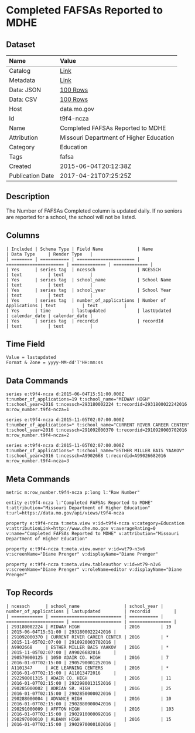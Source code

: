 # Completed FAFSAs Reported to MDHE

## Dataset

| Name | Value |
| :--- | :---- |
| Catalog | [Link](https://catalog.data.gov/dataset/completed-fafsas-reported-to-mdhe) |
| Metadata | [Link](https://data.mo.gov/api/views/t9f4-ncza) |
| Data: JSON | [100 Rows](https://data.mo.gov/api/views/t9f4-ncza/rows.json?max_rows=100) |
| Data: CSV | [100 Rows](https://data.mo.gov/api/views/t9f4-ncza/rows.csv?max_rows=100) |
| Host | data.mo.gov |
| Id | t9f4-ncza |
| Name | Completed FAFSAs Reported to MDHE |
| Attribution | Missouri Department of Higher Education |
| Category | Education |
| Tags | fafsa |
| Created | 2015-06-04T20:12:38Z |
| Publication Date | 2017-04-21T07:25:25Z |

## Description

The Number of FAFSAs Completed column is updated daily. If no seniors are reported for a school, the school will not be listed.

## Columns

```ls
| Included | Schema Type | Field Name             | Name                   | Data Type     | Render Type   |
| ======== | =========== | ====================== | ====================== | ============= | ============= |
| Yes      | series tag  | ncessch                | NCESSCH                | text          | text          |
| Yes      | series tag  | school_name            | School Name            | text          | text          |
| Yes      | series tag  | school_year            | School Year            | text          | text          |
| Yes      | series tag  | number_of_applications | Number of Applications | text          | text          |
| Yes      | time        | lastupdated            | lastUpdated            | calendar_date | calendar_date |
| Yes      | series tag  | recordid               | recordId               | text          | text          |
```

## Time Field

```ls
Value = lastupdated
Format & Zone = yyyy-MM-dd'T'HH:mm:ss
```

## Data Commands

```ls
series e:t9f4-ncza d:2015-06-04T15:51:00.000Z t:number_of_applications=19 t:school_name="MIDWAY HIGH" t:school_year=2016 t:ncessch=293180002224 t:recordid=2931800022242016 m:row_number.t9f4-ncza=1

series e:t9f4-ncza d:2015-11-05T02:07:00.000Z t:number_of_applications=* t:school_name="CURRENT RIVER CAREER CENTER" t:school_year=2016 t:ncessch=291092000370 t:recordid=2910920003702016 m:row_number.t9f4-ncza=2

series e:t9f4-ncza d:2015-11-05T02:07:00.000Z t:number_of_applications=* t:school_name="ESTHER MILLER BAIS YAAKOV" t:school_year=2016 t:ncessch=A9902668 t:recordid=A99026682016 m:row_number.t9f4-ncza=3
```

## Meta Commands

```ls
metric m:row_number.t9f4-ncza p:long l:"Row Number"

entity e:t9f4-ncza l:"Completed FAFSAs Reported to MDHE" t:attribution="Missouri Department of Higher Education" t:url=https://data.mo.gov/api/views/t9f4-ncza

property e:t9f4-ncza t:meta.view v:id=t9f4-ncza v:category=Education v:attributionLink=http://www.dhe.mo.gov v:averageRating=0 v:name="Completed FAFSAs Reported to MDHE" v:attribution="Missouri Department of Higher Education"

property e:t9f4-ncza t:meta.view.owner v:id=wt79-n3v6 v:screenName="Diane Prenger" v:displayName="Diane Prenger"

property e:t9f4-ncza t:meta.view.tableauthor v:id=wt79-n3v6 v:screenName="Diane Prenger" v:roleName=editor v:displayName="Diane Prenger"
```

## Top Records

```ls
| ncessch      | school_name                 | school_year | number_of_applications | lastupdated         | recordid         | 
| ============ | =========================== | =========== | ====================== | =================== | ================ | 
| 293180002224 | MIDWAY HIGH                 | 2016        | 19                     | 2015-06-04T15:51:00 | 2931800022242016 | 
| 291092000370 | CURRENT RIVER CAREER CENTER | 2016        | *                      | 2015-11-05T02:07:00 | 2910920003702016 | 
| A9902668     | ESTHER MILLER BAIS YAAKOV   | 2016        | *                      | 2015-11-05T02:07:00 | A99026682016     | 
| 290579000125 | 1050 ADAIR CO. HIGH         | 2016        | 7                      | 2016-01-07T02:15:00 | 2905790001252016 | 
| A1101347     | ACE LEARNING CENTERS        | 2016        | *                      | 2016-01-07T02:15:00 | A11013472016     | 
| 292298001315 | ADAIR CO. HIGH              | 2016        | 11                     | 2016-01-07T02:15:00 | 2922980013152016 | 
| 290285000002 | ADRIAN SR. HIGH             | 2016        | 25                     | 2016-01-07T02:15:00 | 2902850000022016 | 
| 290288000004 | ADVANCE HIGH                | 2016        | 10                     | 2016-01-07T02:15:00 | 2902880000042016 | 
| 290291000009 | AFFTON HIGH                 | 2016        | 103                    | 2016-01-07T02:15:00 | 2902910000092016 | 
| 290297000010 | ALBANY HIGH                 | 2016        | 15                     | 2016-01-07T02:15:00 | 2902970000102016 | 
```
